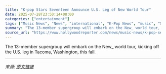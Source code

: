 ```yaml
---
title: "K-pop Stars Seventeen Announce U.S. Leg of New World Tour"
date: 2025-07-28T23:50:14+08:00
categories: ["entertainment"]
tags: ["Music News", "News", "international", "K-Pop News", "music", "Seventeen"]
summary: "The 13-member supergroup will embark on the New_ world tour, kicking off the U.S. leg in Tacoma, Washington, this fall."
source_url: "https://www.hollywoodreporter.com/news/music-news/k-pop-seventeen-us-leg-new-world-tour-1236331567/"
---
```


The 13-member supergroup will embark on the New_ world tour, kicking off the U.S. leg in Tacoma, Washington, this fall.

---

*来源: [原文链接](https://www.hollywoodreporter.com/news/music-news/k-pop-seventeen-us-leg-new-world-tour-1236331567/)*

